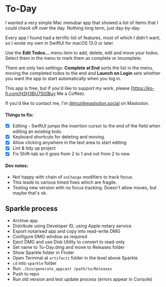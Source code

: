#  To-Day

I wanted a very simple Mac menubar app that showed a list of items that I could check off over the day. Nothing long term, just day-by-day.

Every app I found had a terrific list of features, most of which I didn't want, so I wrote my own in SwiftUI for macOS 13.0 or later.

Use the **Edit Todos…** menu item to add, delete, edit and move your todos. Select them in the menu to mark them as complete or incomplete.

There are only two settings: **Complete at End** sorts the list in the menu, moving the completed todos to the end and **Launch on Login** sets whether you want the app to start automatically when you log in.

This app is free, but if you'd like to support my work, please [https://ko-fi.com/H2H3BU7SI](Buy Me a Coffee).

If you'd like to contact me, I'm [@troz@mastodon.social](https://mastodon.social/@troz) on Mastodon.

#### Things to fix:

- [x] Editing - SwiftUI jumps the insertion cursor to the end of the field when editing an existing todo.
- [x] Keyboard shortcuts for deleting and moving.
- [x] Allow clicking anywhere in the text area to start editing
- [x] Lint & tidy up project
- [x] Fix Shift-tab so it goes from 2 to 1 and not from 2 to new

#### Dev notes:

- Not happy with chain of `onChange` modifiers to track focus.
- This leads to various timed fixes which are fragile.
- Testing new version with no focus tracking. Doesn't allow moves, but maybe that's ok.

## Sparkle process

- Archive app
- Distribute using Developer ID, using Apple notary service
- Export notarised app and copy into read-write DMG
- Configure DMG window as required
- Eject DMG and use Disk Utility to convert to read-only
- Set name to To-Day.dmg and move to Releases folder
- Show Sparkle folder in Finder
- Open Terminal at `artifacts` folder in the level above Sparkle
- `cd` into `sparkle` folder
- Run `./bin/generate_appcast /path/to/Releases`
- Push to repo
- Run old version and test update process (errors appear in Console)
